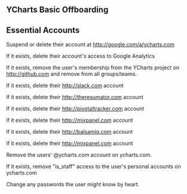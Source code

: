## YCharts Basic Offboarding

## Essential Accounts

Suspend or delete their account at http://google.com/a/ycharts.com

If it exists, delete their account's access to Google Analytics

If it exists, remove the user's membership from the YCharts project on http://github.com and remove from all groups/teams.

If it exists, delete their http://slack.com account

If it exists, delete their http://theresumator.com account

If it exists, delete their http://pivotaltracker.com account

If it exists, delete their http://mixpanel.com account

If it exists, delete their http://balsamiq.com account

If it exists, delete their http://mixpanel.com account

Remove the users' @ycharts.com account on ycharts.com.

If it exists, remove "is_staff" access to the user's personal accounts on ycharts.com

Change any passwords the user might know by heart.
